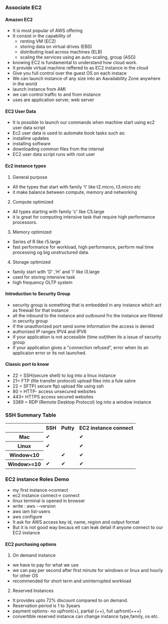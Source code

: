 ### Associate EC2

#### Amazon EC2 
+ It is most popular of AWS offering
+ It consist in the capability of
    + renting VM (EC2)
    + storing data on virtual drives (EBS)
    + distributing load across machines (ELB)
    + scaling the services using an auto-scaling, group (ASG)
+ knowing EC2 is fundamental to understand how cloud work.    
+ It provide virtual machine reffered to as EC2 instance in the cloud
+ Give you full control over the guest OS on each instace
+ We can launch instance of any size into an Aavailability Zone anywhere in the world
+ launch instance from AMI
+ we can control traffic to and from instance 
+ uses are application server, web server

#### EC2 User Data
+ It is possible to launch our commands when machine start using ec2 user data script
+ Ec2 user data is used to automate book tasks such as:
 + installine updates
 + installing software
 + downloading common files from the internal
+ EC2 user data script runs with root user 

#### Ec2 instance types
1. General purpose
+ All the types that start with family 't' like t2.micro, t3.micro etc
+ it make balance between compute, memory and networking

2. Compute optimized
+ All types starting with family 'c' like C5.large
+ it is great for computing intensive task that require high performance processors.

3. Memory optimized
+ Series of R like r5.large
+ fast performance for workload, high performance, perform real time processing og big unstructured data.

4. Storage optimized
+ family start with 'D' ,'H' and 'I' like i3.large
+ used for storing intensive task
+ high frequency OLTP system

#### Introduction to Security Group
+ security group is something that is embedded in any instance which act as firewall for that instance
+ all the inbound to the instance and outbound fro the instance are filtered in security group 
+ if the unauthorized port send some information the access is denied
+ authorized IP ranges IPV4 and IPV6
+ if your application is not accessible (time out)then its a issue of security group
+ if your application gives a "connection refused", error when its an applicaion error or its not launched.

#### Classic port to know
+ 22 = SSH(secure shell) to log into a linux instance
+ 21= FTP (file transfer protocol) upload files into a fule sahre
+ 22 = SFTP( secure ftp) upload file using ssh
+ 80 = HTTP- access unsecured websites
+ 443= HTTPS access secured websites
+ 3389 = RDP (Remote Desktop Protocol) log into a window instance

### SSH Summary Table
<!DOCTYPE html>
<html lang="en">

<body>

<table>
  <tr>
    <th></th>
    <th>SSH</th>
    <th>Putty</th>
    <th>EC2 instance connect</th>
  </tr>

  
  <tr>
    <th>Mac</th>
    <td>&#10004;</td>
    <td></td>
    <td>&#10004;</td>
    
  </tr>
  <tr>
    <th>Linux</th>
    <td>&#10004;</td>
    <td></td>
    <td>&#10004;</td>
  </tr>
  <tr>
    <th>Window<10</th>
    <td></td>
    <td>&#10004;</td>
    <td>&#10004;</td>
  </tr>
  <tr>
    <th>Window>=10</th>
    <td>&#10004;</td>
    <td>&#10004;</td>
    <td>&#10004;</td>
  </tr>
</table>

</body>
</html>

### EC2 instance Roles Demo
+ my first instance->connect
+ ec2 instance connect-> connect
+ linux terminal is opened in browser
+ write : aws --version
+ aws iam list-users
+ aws configure
 + It ask for AWS access key id, name, region and output format
 + But it is not good way becaus eit can leak detail if anyone connect to our EC2 instance

#### EC2 purchasing options
1. On demand instance
+ we have to pay for what we use
+ we can pay per second after first minute for windows or linux and hourly for other OS
+ recommended for short term and uninterrupted workload 

2. Reserved Instances
+ It provides upto 72% discount compared to on demand.
+ Reservation period is 1 to 3years
+ payment options- no upfront(+), partial (++), full upfront(+++)
+ convertible reserved instance can change instance type,family, os etc.

